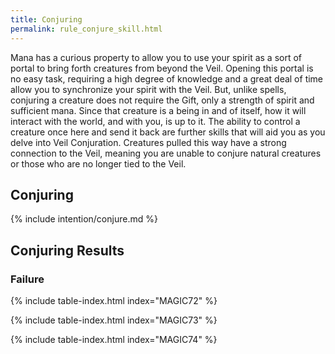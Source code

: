 ```yaml
---
title: Conjuring
permalink: rule_conjure_skill.html
---
```


Mana has a curious property to allow you to use your spirit as a sort of portal to bring forth creatures from beyond the Veil. Opening this portal is no easy task, requiring a high degree of knowledge and a great deal of time allow you to synchronize your spirit with the Veil. But, unlike spells, conjuring a creature does not require the Gift, only a strength of spirit and sufficient mana. Since that creature is a being in and of itself, how it will interact with the world, and with you, is up to it. The ability to control a creature once here and send it back are further skills that will aid you as you delve into Veil Conjuration. Creatures pulled this way have a strong connection to the Veil, meaning you are unable to conjure natural creatures or those who are no longer tied to the Veil.

## Conjuring

{% include intention/conjure.md %}

## Conjuring Results

### Failure

{% include table-index.html index="MAGIC72" %}

{% include table-index.html index="MAGIC73" %}

{% include table-index.html index="MAGIC74" %}